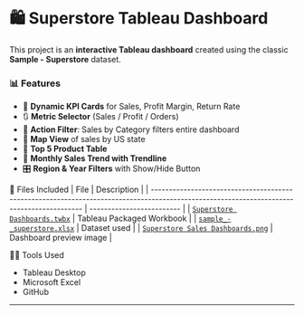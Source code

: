 # 🛍️ Superstore Tableau Dashboard

This project is an **interactive Tableau dashboard** created using the classic **Sample - Superstore** dataset.

### 📊 Features
- 🧮 **Dynamic KPI Cards** for Sales, Profit Margin, Return Rate
- 🔃 **Metric Selector** (Sales / Profit / Orders)
- 📌 **Action Filter**: Sales by Category filters entire dashboard
- 🧭 **Map View** of sales by US state
- 🧩 **Top 5 Product Table**
- 🎯 **Monthly Sales Trend with Trendline**
- 🎛️ **Region & Year Filters** with Show/Hide Button

📁 Files Included
| File                                                                                                                                      | Description               |
| ----------------------------------------------------------------------------------------------------------------------------------------- | ------------------------- |
| [`Superstore Dashboards.twbx`](https://github.com/rutikeshpawar/Superstore-Dashboards/blob/main/Superstore%20Dashboards.twbx)             | Tableau Packaged Workbook |
| [`sample_-_superstore.xlsx`](https://github.com/rutikeshpawar/Superstore-Dashboards/blob/main/sample_-_superstore.xlsx)                   | Dataset used              |
| [`Superstore Sales Dashboards.png`](https://github.com/rutikeshpawar/Superstore-Dashboards/blob/main/Superstore%20Sales%20Dashboards.png) | Dashboard preview image   |



👨‍💻 Tools Used
- Tableau Desktop
- Microsoft Excel
- GitHub

---

